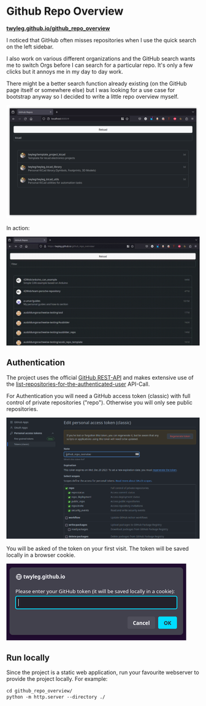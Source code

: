 # Github Repo Overview

**[twyleg.github.io/github_repo_overview](https://twyleg.github.io/github_repo_overview)**

I noticed that GitHub often misses repositories when I use the quick search on the left sidebar.

I also work on various different organizations and the GitHub search wants me to switch Orgs before I can search for a particular repo. It's only a few clicks but it annoys me in my day to day work.

There might be a better search function already existing (on the GitHub page itself or somewhere else) but I was looking for a use case for bootstrap anyway so I decided to write a little repo overview myself.

![screenshot static](docs/img/png/screenshot_0.png)

In action:

![screenshot animated](docs/img/gif/example.gif)

## Authentication

The project uses the official [GitHub REST-API](https://docs.github.com/en/rest?apiVersion=2022-11-28) and makes extensive use of the [list-repositories-for-the-authenticated-user](https://docs.github.com/en/rest/repos/repos?apiVersion=2022-11-28#list-repositories-for-the-authenticated-user) API-Call.

For Authentication you will need a GitHub access token (classic) with full control of private repositories ("repo"). Otherwise you will only see public repositories.

![access token](docs/img/png/github_token_0.png)

You will be asked of the token on your first visit. The token will be saved locally in a browser cookie.


![access token dialog](docs/img/png/screenshot_1.png)

## Run locally

Since the project is a static web application, run your favourite webserver to provide the project locally. For example:

    cd github_repo_overview/
    python -m http.server --directory ./
